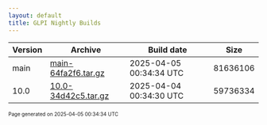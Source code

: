 ```yaml
---
layout: default
title: GLPI Nightly Builds
---
```


Version|Archive|Build date|Size
---|---|---|---
main|[main-64fa2f6.tar.gz](main-64fa2f6.tar.gz)|2025-04-05 00:34:34 UTC|81636106
10.0|[10.0-34d42c5.tar.gz](10.0-34d42c5.tar.gz)|2025-04-04 00:34:30 UTC|59736334

<font size="1">Page generated on 2025-04-05 00:34:34 UTC</font>
